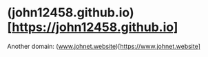 # (john12458.github.io)[https://john12458.github.io]

Another domain: (www.johnet.website)[https://www.johnet.website]
